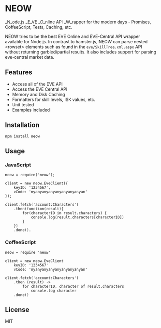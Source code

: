 # NEOW

_N_ode.js _E_VE _O_nline API _W_rapper for the modern days - Promises, CoffeeScript, Tests, Caching, etc.

NEOW tries to be the best EVE Online and EVE-Central API wrapper available for Node.js. In contrast to hamster.js, NEOW can parse nested &lt;rowset&gt; elements such as found in the `eve/SkillTree.xml.aspx` API without returning garbled/partial results. It also includes support for parsing eve-central market data.

## Features

  * Access all of the EVE API
  * Access the EVE Central API
  * Memory and Disk Caching
  * Formatters for skill levels, ISK values, etc.
  * Unit tested
  * Examples included

## Installation

	npm install neow

## Usage

### JavaScript

	neow = require('neow');

	client = new neow.EveClient({
		keyID: '1234567',
		vCode: 'nyanyanyanyanyanyanyanyan'
	});

	client.fetch('account:Characters')
		.then(function(result){
			for(characterID in result.characters) {
				console.log(result.characters[characterID])
			}
		})
		.done().

### CoffeeScript

	neow = require 'neow'

	client = new neow.EveClient
		keyID: '1234567'
		vCode: 'nyanyanyanyanyanyanyanyan'
	
	client.fetch('account:Characters')
		.then (result) ->
			for characterID, character of result.characters
				console.log character
		.done()

## License
MIT
